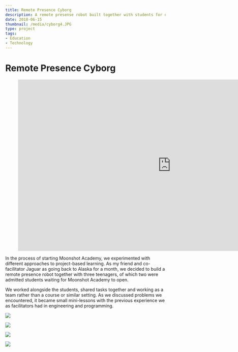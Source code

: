 ```yaml
---
title: Remote Presence Cyborg
description: A remote presense robot built together with students for our friend going back to Alaska.
date: 2018-06-15
thumbnail: /media/cyborg4.JPG
type: project
tags:
- Education
- Technology
---
```


# Remote Presence Cyborg

<section>
<figure class="fullwidth">
    <div class="iframe-wrapper">
        <iframe width="960" height="540" src="https://www.youtube.com/embed/zBhs7OMZpNU" frameborder="0" allowfullscreen></iframe>
    </div>
</figure>

In the process of starting Moonshot Academy, we experimented with different approaches to project-based learning. As my friend and co-facilitator Jaguar as going back to Alaska for a month, we decided to build a remote presence robot together with three teenagers, of which two were admitted students waiting for Moonshot Academy to open.

We worked alongside the students, shared tasks together and working as a team rather than a course or similar setting. As we discussed problems we encountered, it became small mini-lessons with the previous experience we as facilitators had in engineering and programming.

<p><img src="/media/cyborg1.JPG"></p>
<p><img src="/media/cyborg2.JPG"></p>
<p><img src="/media/cyborg3.JPG"></p>
<p><img src="/media/cyborg4.JPG"></p>


</section>